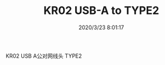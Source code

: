 ﻿---
layout: post 
title: KR02 USB-A to TYPE2
tags: U20 RJ45
categories: wire-harness
overview: 
series: 
part_number: KR02/2
thumb_img: static/202003/268-thumb-20200323160206.jpg
small_img: static/202003/268-20200323160206.jpg
date: 2020/3/23 8:01:17
---


KR02 USB A公对网线头 TYPE2
